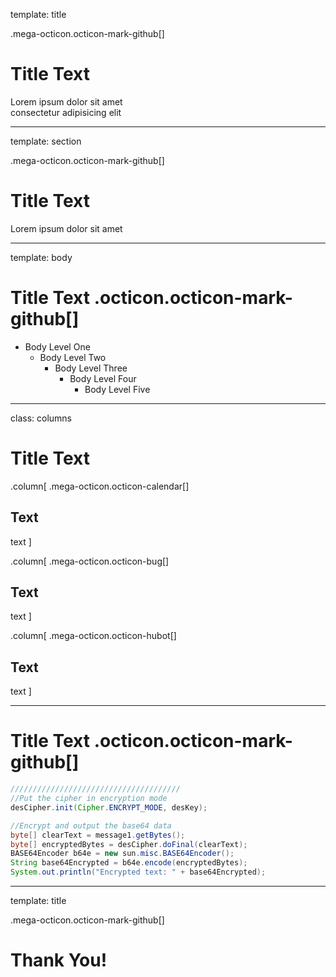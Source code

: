 template: title

.mega-octicon.octicon-mark-github[]

# Title Text

Lorem ipsum dolor sit amet  
consectetur adipisicing elit  

---

template: section

.mega-octicon.octicon-mark-github[]

# Title Text

Lorem ipsum dolor sit amet

---

template: body

# Title Text .octicon.octicon-mark-github[]

* Body Level One
    * Body Level Two
        * Body Level Three
            * Body Level Four
                * Body Level Five

---

class: columns

# Title Text <span class="octicon octicon-mark-github"></span>

.column[
  .mega-octicon.octicon-calendar[]
  ## Text
  text
]

.column[
  .mega-octicon.octicon-bug[]
  ## Text
  text
]

.column[
  .mega-octicon.octicon-hubot[]
  ## Text
  text
]

---

# Title Text .octicon.octicon-mark-github[]

```java
////////////////////////////////////// 
//Put the cipher in encryption mode
desCipher.init(Cipher.ENCRYPT_MODE, desKey); 

//Encrypt and output the base64 data 
byte[] clearText = message1.getBytes(); 
byte[] encryptedBytes = desCipher.doFinal(clearText);
BASE64Encoder b64e = new sun.misc.BASE64Encoder();
String base64Encrypted = b64e.encode(encryptedBytes); 
System.out.println("Encrypted text: " + base64Encrypted);
```

---

template: title

.mega-octicon.octicon-mark-github[]

# Thank You!
